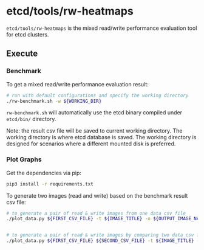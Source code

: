 # etcd/tools/rw-heatmaps

`etcd/tools/rw-heatmaps` is the mixed read/write performance evaluation tool for etcd clusters.

## Execute

### Benchmark
To get a mixed read/write performance evaluation result:
```sh
# run with default configurations and specify the working directory
./rw-benchmark.sh -w ${WORKING_DIR}
```
`rw-benchmark.sh` will automatically use the etcd binary compiled under `etcd/bin/` directory.

Note: the result csv file will be saved to current working directory. The working directory is where etcd database is saved. The working directory is designed for scenarios where a different mounted disk is preferred.

### Plot Graphs
Get the dependencies via pip:

```sh
pip3 install -r requirements.txt
```

To generate two images (read and write) based on the benchmark result csv file:
```sh
# to generate a pair of read & write images from one data csv file
./plot_data.py ${FIRST_CSV_FILE} -t ${IMAGE_TITLE} -o ${OUTPUT_IMAGE_NAME}


# to generate a pair of read & write images by comparing two data csv files
./plot_data.py ${FIRST_CSV_FILE} ${SECOND_CSV_FILE} -t ${IMAGE_TITLE} -o ${OUTPUT_IMAGE_NAME}
```
